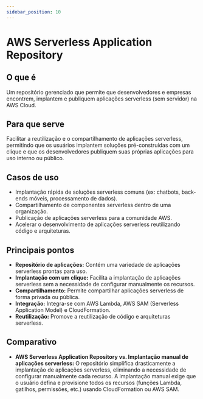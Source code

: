 ```yaml
---
sidebar_position: 10
---
```


# AWS Serverless Application Repository

## O que é
Um repositório gerenciado que permite que desenvolvedores e empresas encontrem, implantem e publiquem aplicações serverless (sem servidor) na AWS Cloud.

## Para que serve
Facilitar a reutilização e o compartilhamento de aplicações serverless, permitindo que os usuários implantem soluções pré-construídas com um clique e que os desenvolvedores publiquem suas próprias aplicações para uso interno ou público.

## Casos de uso
- Implantação rápida de soluções serverless comuns (ex: chatbots, back-ends móveis, processamento de dados).
- Compartilhamento de componentes serverless dentro de uma organização.
- Publicação de aplicações serverless para a comunidade AWS.
- Acelerar o desenvolvimento de aplicações serverless reutilizando código e arquiteturas.

## Principais pontos
- **Repositório de aplicações:** Contém uma variedade de aplicações serverless prontas para uso.
- **Implantação com um clique:** Facilita a implantação de aplicações serverless sem a necessidade de configurar manualmente os recursos.
- **Compartilhamento:** Permite compartilhar aplicações serverless de forma privada ou pública.
- **Integração:** Integra-se com AWS Lambda, AWS SAM (Serverless Application Model) e CloudFormation.
- **Reutilização:** Promove a reutilização de código e arquiteturas serverless.

## Comparativo
- **AWS Serverless Application Repository vs. Implantação manual de aplicações serverless:** O repositório simplifica drasticamente a implantação de aplicações serverless, eliminando a necessidade de configurar manualmente cada recurso. A implantação manual exige que o usuário defina e provisione todos os recursos (funções Lambda, gatilhos, permissões, etc.) usando CloudFormation ou AWS SAM. 